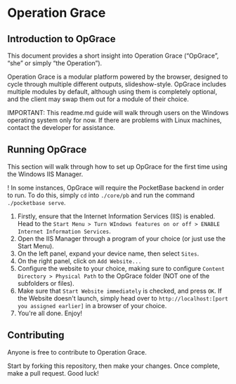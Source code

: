 # Operation Grace

## Introduction to OpGrace

This document provides a short insight into Operation Grace (“OpGrace”, “she” or simply “the Operation”).

Operation Grace is a modular platform powered by the browser, designed to cycle through multiple different outputs, slideshow-style. OpGrace includes multiple modules by default, although using them is completely optional, and the client may swap them out for a module of their choice.

IMPORTANT: This readme.md guide will walk through users on the Windows operating system only for now. If there are problems with Linux machines, contact the developer for assistance.

## Running OpGrace

This section will walk through how to set up OpGrace for the first time using the Windows IIS Manager.

! In some instances, OpGrace will require the PocketBase backend in order to run. To do this, simply `cd` into `./core/pb` and run the command `./pocketbase serve`.

1. Firstly, ensure that the Internet Information Services (IIS) is enabled. Head to the `Start Menu > Turn WIndows features on or off > ENABLE Internet Information Services`.
2. Open the IIS Manager through a program of your choice (or just use the Start Menu).
3. On the left panel, expand your device name, then select `Sites`.
4. On the right panel, click on `Add Website...`
5. Configure the website to your choice, making sure to configure `Content Directory > Physical Path` to the OpGrace folder (NOT one of the subfolders or files).
6. Make sure that `Start Website immediately` is checked, and press `OK`. If the Website doesn't launch, simply head over to `http://localhost:[port you assigned earlier]` in a browser of your choice.
7. You're all done. Enjoy!

## Contributing

Anyone is free to contribute to Operation Grace.

Start by forking this repository, then make your changes. Once complete, make a pull request. Good luck!